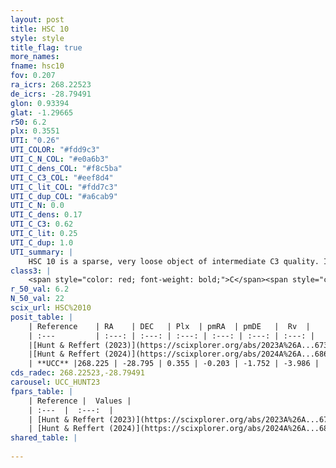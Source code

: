 ```yaml
---
layout: post
title: HSC 10
style: style
title_flag: true
more_names: 
fname: hsc10
fov: 0.207
ra_icrs: 268.22523
de_icrs: -28.79491
glon: 0.93394
glat: -1.29665
r50: 6.2
plx: 0.3551
UTI: "0.26"
UTI_COLOR: "#fdd9c3"
UTI_C_N_COL: "#e0a6b3"
UTI_C_dens_COL: "#f8c5ba"
UTI_C_C3_COL: "#eef8d4"
UTI_C_lit_COL: "#fdd7c3"
UTI_C_dup_COL: "#a6cab9"
UTI_C_N: 0.0
UTI_C_dens: 0.17
UTI_C_C3: 0.62
UTI_C_lit: 0.25
UTI_C_dup: 1.0
UTI_summary: |
    HSC 10 is a sparse, very loose object of intermediate C3 quality. It was recently reported in the literature.<br><br><span style="color: #99180f; font-weight: bold;">Warning: </span>contains less than 25 stars with <i>P>0.5</i> estimated.
class3: |
    <span style="color: red; font-weight: bold;">C</span><span style="color: green; font-weight: bold;">A</span>
r_50_val: 6.2
N_50_val: 22
scix_url: HSC%2010
posit_table: |
    | Reference    | RA    | DEC   | Plx  | pmRA  | pmDE   |  Rv  |
    | :---         | :---: | :---: | :---: | :---: | :---: | :---: |
    |[Hunt & Reffert (2023)](https://scixplorer.org/abs/2023A%26A...673A.114H) | 268.226 | -28.797 | 0.351 | -0.2 | -1.753 | 4.015 |
    |[Hunt & Reffert (2024)](https://scixplorer.org/abs/2024A%26A...686A..42H) | 268.226 | -28.797 | 0.351 | -0.2 | -1.753 | 4.015 |
    | **UCC** |268.225 | -28.795 | 0.355 | -0.203 | -1.752 | -3.986 | 
cds_radec: 268.22523,-28.79491
carousel: UCC_HUNT23
fpars_table: |
    | Reference |  Values |
    | :---  |  :---:  |
    | [Hunt & Reffert (2023)](https://scixplorer.org/abs/2023A%26A...673A.114H) | `AV50=2.452, diffAV50=1.136, MOD50=12.457, logAge50=8.198` |
    | [Hunt & Reffert (2024)](https://scixplorer.org/abs/2024A%26A...686A..42H) | `MassJ=403.695` |
shared_table: |
    
---
```

